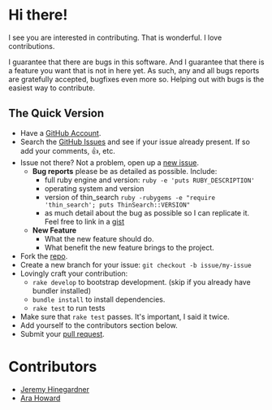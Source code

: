 # Hi there!

I see you are interested in contributing. That is wonderful. I love
contributions.

I guarantee that there are bugs in this software. And I guarantee that there is
a feature you want that is not in here yet. As such, any and all bugs reports
are gratefully accepted, bugfixes even more so. Helping out with bugs is the
easiest way to contribute.


## The Quick Version

* Have a [GitHub Account][].
* Search the [GitHub Issues][] and see if your issue already present. If so
  add your comments, :thumbsup:, etc.
* Issue not there? Not a problem, open up a [new issue][].
    * **Bug reports** please be as detailed as possible. Include:
        * full ruby engine and version: `ruby -e 'puts RUBY_DESCRIPTION'`
        * operating system and version
        * version of thin_search `ruby -rubygems -e "require 'thin_search'; puts ThinSearch::VERSION"`
        * as much detail about the bug as possible so I can replicate it. Feel free
          to link in a [gist][]
    * **New Feature**
        * What the new feature should do.
        * What benefit the new feature brings to the project.
* Fork the [repo][].
* Create a new branch for your issue: `git checkout -b issue/my-issue`
* Lovingly craft your contribution:
    * `rake develop` to bootstrap development. (skip if you already have bundler installed)
    * `bundle install` to install dependencies.
    * `rake test` to run tests
* Make sure that `rake test` passes. It's important, I said it twice.
* Add yourself to the contributors section below.
* Submit your [pull request][].

# Contributors

* [Jeremy Hinegardner](https://github.com/copiousfreetime)
* [Ara Howard](https://github.com/ahoward)

[GitHub Account]: https://github.com/signup/free "GitHub Signup"
[GitHub Issues]:  https://github.com/copiousfreetime/thin_search/issues "ThinSearch Issues"
[new issue]:      https://github.com/copiousfreetime/thin_search/issues/new "New ThinSearch Issue"
[gist]:           https://gist.github.com/ "New Gist"
[repo]:           https://github.com/copiousfreetime/thin_search "ThinSearch Repo"
[pull request]:   https://help.github.com/articles/using-pull-requests "Using Pull Requests"
